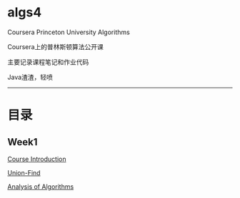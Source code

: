 # algs4
Coursera Princeton University Algorithms

Coursera上的普林斯顿算法公开课

主要记录课程笔记和作业代码

Java渣渣，轻喷

---

# 目录

## Week1

[Course Introduction](https://github.com/EasonJeung/algs4/tree/main/Week1/Course%20Introduction)

[Union-Find]()

[Analysis of Algorithms]()



